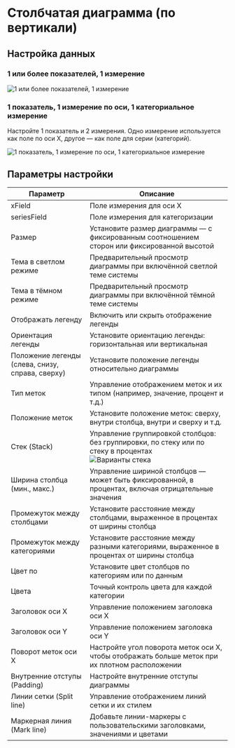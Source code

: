 # Столбчатая диаграмма (по вертикали)

## Настройка данных

### 1 или более показателей, 1 измерение

![1 или более показателей, 1 измерение](https://static-docs.nocobase.com/202410091058207.png)

### 1 показатель, 1 измерение по оси, 1 категориальное измерение

Настройте 1 показатель и 2 измерения. Одно измерение используется как поле по оси X, другое — как поле для серии (категорий).

![1 показатель, 1 измерение по оси, 1 категориальное измерение](https://static-docs.nocobase.com/202410091105937.png)

## Параметры настройки

| Параметр                     | Описание                                                                                           |
| -------------------------- | ----------------------------------------------------------------------------------------------------- |
| xField                      | Поле измерения для оси X                                                                        |
| seriesField                 | Поле измерения для категоризации                                                                    |
| Размер                        | Установите размер диаграммы — с фиксированным соотношением сторон или фиксированной высотой                                |
| Тема в светлом режиме            | Предварительный просмотр диаграммы при включённой светлой теме системы                                                    |
| Тема в тёмном режиме             | Предварительный просмотр диаграммы при включённой тёмной теме системы                                                     |
| Отображать легенду                 | Включить или скрыть отображение легенды                                                                   |
| Ориентация легенды                 | Установите ориентацию легенды: горизонтальная или вертикальная                                      |
| Положение легенды (слева, снизу, справа, сверху) | Установите положение легенды относительно диаграммы                                           |
| Тип меток                  | Управление отображением меток и их типом (например, значение, процент и т.д.)                                    |
| Положение меток              | Установите положение меток: сверху, внутри столбца, внутри и сверху и т.д.                                    |
| Стек (Stack)                       | Управление группировкой столбцов: без группировки, по стеку или по стеку в процентах<br />![Варианты стека](https://static-docs.nocobase.com/202410091108049.png) |
| Ширина столбца (мин., макс.)        | Управление шириной столбцов — может быть фиксированной, в процентах, включая отрицательные значения         |
| Промежуток между столбцами                     | Установите расстояние между столбцами, выраженное в процентах от ширины столбца                                        |
| Промежуток между категориями            | Установите расстояние между разными категориями, выраженное в процентах от ширины столбца                        |
| Цвет по                    | Установите цвет столбцов по категориям или по данным                                                                 |
| Цвета                      | Точный контроль цвета для каждой категории                                                                 |
| Заголовок оси X                | Управление положением заголовка оси X                                                      |
| Заголовок оси Y                | Управление положением заголовка оси Y                                                      |
| Поворот меток оси X         | Настройте угол поворота меток оси X, чтобы отображать больше меток при их плотном расположении             |
| Внутренние отступы (Padding)                     | Настройте внутренние отступы диаграммы                                                                      |
| Линии сетки (Split line)                  | Управление отображением линий сетки и их стилем                                               |
| Маркерная линия (Mark line)                   | Добавьте линии-маркеры с пользовательскими заголовками, значениями и цветами                                               |
